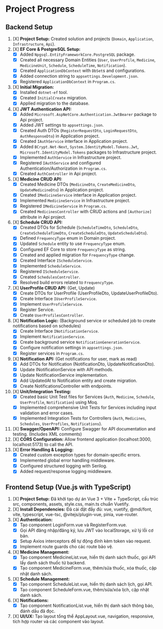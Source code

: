 # Project Progress

## Backend Setup

1.  [X] **Project Setup:** Created solution and projects (`Domain`, `Application`, `Infrastructure`, `Api`).
2.  [X] **EF Core & PostgreSQL Setup:**
    *   [X] Added `Npgsql.EntityFrameworkCore.PostgreSQL` package.
    *   [X] Created all necessary Domain Entities (`User`, `UserProfile`, `Medicine`, `MedicineUnit`, `Schedule`, `ScheduleTime`, `Notification`).
    *   [X] Created `ApplicationDbContext` with `DbSet`s and configurations.
    *   [X] Added connection string to `appsettings.Development.json`.
    *   [X] Registered `ApplicationDbContext` in `Program.cs`.
3.  [X] **Initial Migration:**
    *   [X] Installed `dotnet-ef` tool.
    *   [X] Created `InitialCreate` migration.
    *   [X] Applied migration to the database.
4.  [X] **JWT Authentication API:**
    *   [X] Added `Microsoft.AspNetCore.Authentication.JwtBearer` package to Api project.
    *   [X] Added JWT settings to `appsettings.json`.
    *   [X] Created Auth DTOs (`RegisterRequestDto`, `LoginRequestDto`, `AuthResponseDto`) in Application project.
    *   [X] Created `IAuthService` interface in Application project.
    *   [X] Added `BCrypt.Net-Next`, `System.IdentityModel.Tokens.Jwt`, `Microsoft.IdentityModel.Tokens` packages to Infrastructure project.
    *   [X] Implemented `AuthService` in Infrastructure project.
    *   [X] Registered `IAuthService` and configured Authentication/Authorization in `Program.cs`.
    *   [X] Created `AuthController` in Api project.
5.  [X] **Medicine CRUD API:**
    *   [X] Created Medicine DTOs (`MedicineDto`, `CreateMedicineDto`, `UpdateMedicineDto`) in Application project.
    *   [X] Created `IMedicineService` interface in Application project.
    *   [X] Implemented `MedicineService` in Infrastructure project.
    *   [X] Registered `IMedicineService` in `Program.cs`.
    *   [X] Created `MedicinesController` with CRUD actions and `[Authorize]` attribute in Api project.
6.  [X] **Schedule CRUD API:**
    *   [X] Created DTOs for Schedule (`ScheduleTimeDto`, `ScheduleDto`, `CreateScheduleTimeDto`, `CreateScheduleDto`, `UpdateScheduleDto`).
    *   [X] Defined `FrequencyType` enum in Domain project.
    *   [X] Updated `Schedule` entity to use `FrequencyType` enum.
    *   [X] Configured EF Core to store `FrequencyType` as string.
    *   [X] Created and applied migration for `FrequencyType` change.
    *   [X] Created Interface `IScheduleService`.
    *   [X] Implemented `ScheduleService`.
    *   [X] Registered `IScheduleService`.
    *   [X] Created `SchedulesController`.
    *   [X] Resolved build errors related to `FrequencyType`.
7.  [X] **UserProfile CRUD API:** (Get, Update)
    *   [X] Create DTOs for UserProfile (UserProfileDto, UpdateUserProfileDto).
    *   [X] Create Interface `IUserProfileService`.
    *   [X] Implement `UserProfileService`.
    *   [X] Register Service.
    *   [X] Create `UserProfilesController`.
8.  [X] **Notification Logic:** (Background service or scheduled job to create notifications based on schedules)
    *   [X] Create Interface `INotificationService`.
    *   [X] Implement `NotificationService`.
    *   [X] Create background service `NotificationGenerationService`.
    *   [X] Configure notification settings in `appsettings.json`.
    *   [X] Register services in `Program.cs`.
9.  [X] **Notification API:** (Get notifications for user, mark as read)
    *   [X] Add DTOs for Notification (NotificationDto, UpdateNotificationDto).
    *   [X] Update INotificationService with API methods.
    *   [X] Update NotificationService implementation.
    *   [X] Add UpdatedAt to Notification entity and create migration.
    *   [X] Create NotificationsController with endpoints.
10. [X] **Unit/Integration Testing:**
    *   [X] Created basic Unit Test files for Services (`Auth`, `Medicine`, `Schedule`, `UserProfile`, `Notification`) using Moq.
    *   [X] Implemented comprehensive Unit Tests for Services including input validation and error cases.
    *   [X] Implemented Integration Tests for Controllers (`Auth`, `Medicines`, `Schedules`, `UserProfiles`, `Notifications`).
11. [X] **Swagger/OpenAPI:** Configure Swagger for API documentation and testing. (Includes XML comments)
12. [X] **CORS Configuration:** Allow frontend application (localhost:3000, localhost:5173) to call the API.
13. [X] **Error Handling & Logging:**
    *   [X] Created custom exception types for domain-specific errors.
    *   [X] Implemented global error handling middleware.
    *   [X] Configured structured logging with Serilog.
    *   [X] Added request/response logging middleware.

## Frontend Setup (Vue.js with TypeScript)

1.  [X] **Project Setup:** Đã khởi tạo dự án Vue 3 + Vite + TypeScript, cấu trúc src, components, assets, style.css, main.ts chuẩn Vuetify.
2.  [X] **Install Dependencies:** Đã cài đặt đầy đủ: vue, vuetify, @mdi/font, vite, typescript, vue-tsc, @vitejs/plugin-vue, pinia, vue-router.
3.  [X] **Authentication:**
    *   [X] Tạo component LoginForm.vue và RegisterForm.vue.
    *   [X] Gọi API đăng nhập/đăng ký, lưu JWT vào localStorage, xử lý lỗi cơ bản.
    *   [X] Setup Axios interceptors để tự động đính kèm token vào request.
    *   [X] Implement route guards cho các route bảo vệ.
4.  [X] **Medicine Management:**
    *   [X] Tạo component MedicineList.vue, hiển thị danh sách thuốc, gọi API lấy danh sách thuốc từ backend.
    *   [X] Tạo component MedicineForm.vue, thêm/sửa thuốc, xóa thuốc, cập nhật danh sách.
5.  [X] **Schedule Management:**
    *   [X] Tạo component ScheduleList.vue, hiển thị danh sách lịch, gọi API.
    *   [X] Tạo component ScheduleForm.vue, thêm/sửa/xóa lịch, cập nhật danh sách.
6.  [X] **Notifications:**
    *   [X] Tạo component NotificationList.vue, hiển thị danh sách thông báo, đánh dấu đã đọc.
7.  [X] **UI/UX:** Tạo layout tổng thể AppLayout.vue, navigation, responsive, tích hợp router và các component vào layout.
